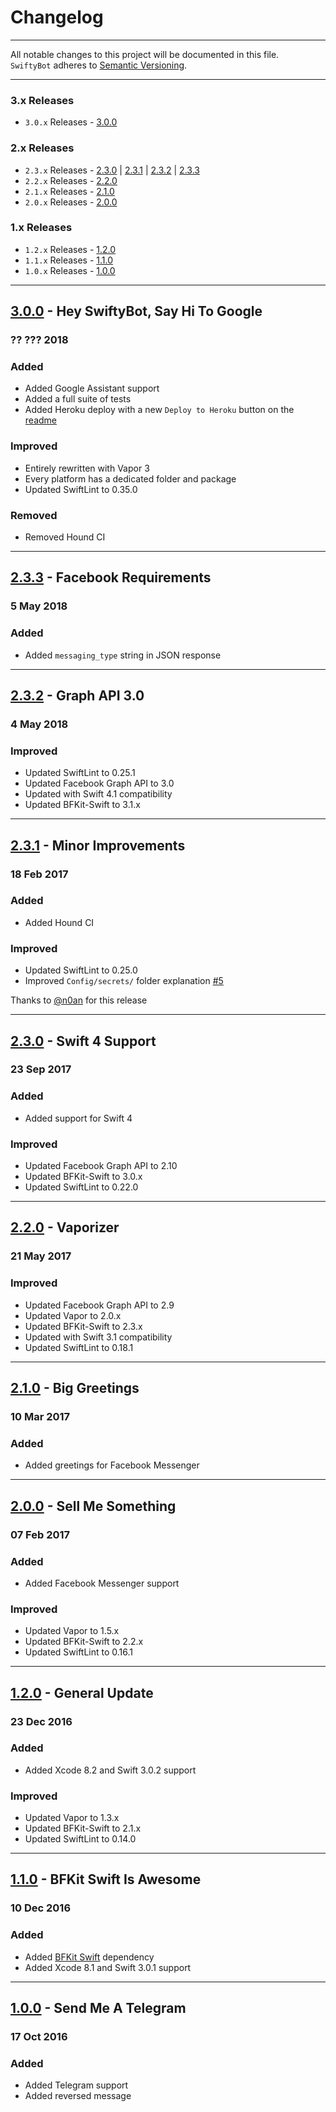 Changelog
=========

---

All notable changes to this project will be documented in this file.<br>
`SwiftyBot` adheres to [Semantic Versioning](http://semver.org/).

---

### 3.x Releases
- `3.0.x` Releases - [3.0.0](#300---hey-swiftybot-say-hi-to-google)

### 2.x Releases
- `2.3.x` Releases - [2.3.0](#230---swift-4-support) | [2.3.1](#231---minor-improvements) | [2.3.2](#232---graph-api-30) | [2.3.3](#233---facebook-requirements)
- `2.2.x` Releases - [2.2.0](#220---vaporizer)
- `2.1.x` Releases - [2.1.0](#210---big-greetings)
- `2.0.x` Releases - [2.0.0](#200---sell-me-something)

### 1.x Releases
- `1.2.x` Releases - [1.2.0](#120---general-update)
- `1.1.x` Releases - [1.1.0](#110---bfkit-swift-is-awesome)
- `1.0.x` Releases - [1.0.0](#100---send-me-a-telegram)

---

## [3.0.0](https://github.com/FabrizioBrancati/SwiftyBot/releases/tag/3.0.0) - Hey SwiftyBot, Say Hi To Google
### ?? ??? 2018
### Added
- Added Google Assistant support
- Added a full suite of tests
- Added Heroku deploy with a new `Deploy to Heroku` button on the [readme](https://github.com/FabrizioBrancati/SwiftyBot#heroku)

### Improved
- Entirely rewritten with Vapor 3
- Every platform has a dedicated folder and package
- Updated SwiftLint to 0.35.0

### Removed
- Removed Hound CI

---

## [2.3.3](https://github.com/FabrizioBrancati/SwiftyBot/releases/tag/2.3.3) - Facebook Requirements
### 5 May 2018
### Added
- Added `messaging_type` string in JSON response

---

## [2.3.2](https://github.com/FabrizioBrancati/SwiftyBot/releases/tag/2.3.2) - Graph API 3.0
### 4 May 2018
### Improved
- Updated SwiftLint to 0.25.1
- Updated Facebook Graph API to 3.0
- Updated with Swift 4.1 compatibility
- Updated BFKit-Swift to 3.1.x

---

## [2.3.1](https://github.com/FabrizioBrancati/SwiftyBot/releases/tag/2.3.1) - Minor Improvements
### 18 Feb 2017
### Added
- Added Hound CI

### Improved
- Updated SwiftLint to 0.25.0
- Improved `Config/secrets/` folder explanation [#5](https://github.com/FabrizioBrancati/SwiftyBot/issues/5)

Thanks to [@n0an](https://github.com/n0an) for this release

---

## [2.3.0](https://github.com/FabrizioBrancati/SwiftyBot/releases/tag/2.3.0) - Swift 4 Support
### 23 Sep 2017
### Added
- Added support for Swift 4

### Improved
- Updated Facebook Graph API to 2.10
- Updated BFKit-Swift to 3.0.x
- Updated SwiftLint to 0.22.0

---

## [2.2.0](https://github.com/FabrizioBrancati/SwiftyBot/releases/tag/2.2.0) - Vaporizer
### 21 May 2017
### Improved
- Updated Facebook Graph API to 2.9
- Updated Vapor to 2.0.x
- Updated BFKit-Swift to 2.3.x
- Updated with Swift 3.1 compatibility
- Updated SwiftLint to 0.18.1

---

## [2.1.0](https://github.com/FabrizioBrancati/SwiftyBot/releases/tag/2.1.0) - Big Greetings
### 10 Mar 2017
### Added
- Added greetings for Facebook Messenger

---

## [2.0.0](https://github.com/FabrizioBrancati/SwiftyBot/releases/tag/2.0.0) - Sell Me Something
### 07 Feb 2017
### Added
- Added Facebook Messenger support

### Improved
- Updated Vapor to 1.5.x
- Updated BFKit-Swift to 2.2.x
- Updated SwiftLint to 0.16.1

---

## [1.2.0](https://github.com/FabrizioBrancati/SwiftyBot/releases/tag/1.2.0) - General Update
### 23 Dec 2016
### Added
- Added Xcode 8.2 and Swift 3.0.2 support

### Improved
- Updated Vapor to 1.3.x
- Updated BFKit-Swift to 2.1.x
- Updated SwiftLint to 0.14.0

---

## [1.1.0](https://github.com/FabrizioBrancati/SwiftyBot/releases/tag/1.1.0) - BFKit Swift Is Awesome
### 10 Dec 2016
### Added
- Added [BFKit Swift](https://github.com/FabrizioBrancati/BFKit-Swift) dependency
- Added Xcode 8.1 and Swift 3.0.1 support

---

## [1.0.0](https://github.com/FabrizioBrancati/SwiftyBot/releases/tag/1.0.0) - Send Me A Telegram
### 17 Oct 2016
### Added
- Added Telegram support
- Added reversed message
